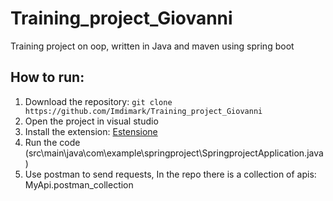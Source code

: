 # Training_project_Giovanni
Training project on oop, written in Java and maven using spring boot

## How to run:
1. Download the repository: ``` git clone https://github.com/Imdimark/Training_project_Giovanni ```
2. Open the project in visual studio
3. Install the extension: [Estensione](https://marketplace.visualstudio.com/items?itemName=vscjava.vscode-java-pack)
4. Run the code (src\main\java\com\example\springproject\SpringprojectApplication.java)
5. Use postman to send requests, In the repo there is a collection of apis: MyApi.postman_collection 


